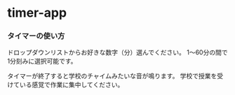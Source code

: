 # timer-app
### タイマーの使い方
ドロップダウンリストからお好きな数字（分）選んでください。
1～60分の間で1分刻みに選択可能です。

タイマーが終了すると学校のチャイムみたいな音が鳴ります。
学校で授業を受けている感覚で作業に集中してください。
